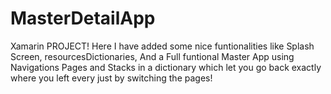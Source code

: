 # MasterDetailApp
Xamarin PROJECT! Here I have added some nice funtionalities like Splash Screen, resourcesDictionaries, And a Full funtional Master App using Navigations Pages and Stacks in a dictionary which let you go back exactly where you left every just by switching the pages!
